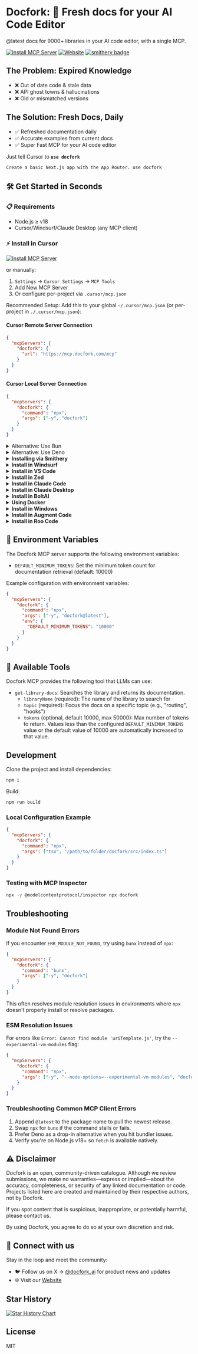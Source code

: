 # Docfork: 🌿 Fresh docs for your AI Code Editor

@latest docs for 9000+ libraries in your AI code editor, with a single MCP.

[![Install MCP Server](https://cursor.com/deeplink/mcp-install-light.svg)](https://cursor.com/install-mcp?name=docfork&config=eyJjb21tYW5kIjoibnB4IC15IGRvY2ZvcmtAbGF0ZXN0In0%3D) [![Website](https://img.shields.io/badge/Website-docfork.com-%23088DCC)](https://docfork.com) [![smithery badge](https://smithery.ai/badge/@docfork/mcp)](https://smithery.ai/server/@docfork/mcp)

## The Problem: Expired Knowledge

- ❌ Out of date code & stale data
- ❌ API ghost towns & hallucinations
- ❌ Old or mismatched versions

## The Solution: Fresh Docs, Daily

- ✅ Refreshed documentation daily
- ✅ Accurate examples from current docs
- ✅ Super Fast MCP for your AI code editor

Just tell Cursor to **`use docfork`**

```txt
Create a basic Next.js app with the App Router. use docfork
```

## 🛠️ Get Started in Seconds

### 📋 Requirements

- Node.js ≥ v18
- Cursor/Windsurf/Claude Desktop (any MCP client)

### ⚡ Install in Cursor

[![Install MCP Server](https://cursor.com/deeplink/mcp-install-light.svg)](https://cursor.com/install-mcp?name=docfork&config=eyJjb21tYW5kIjoibnB4IC15IGRvY2ZvcmtAbGF0ZXN0In0%3D)

or manually:

1. `Settings` -> `Cursor Settings` -> `MCP Tools`
2. Add New MCP Server
3. Or configure per-project via `.cursor/mcp.json`

Recommended Setup:
Add this to your global `~/.cursor/mcp.json` (or per-project in `./.cursor/mcp.json`):

#### Cursor Remote Server Connection

```json
{
  "mcpServers": {
    "docfork": {
      "url": "https://mcp.docfork.com/mcp"
    }
  }
}
```

#### Cursor Local Server Connection

```json
{
  "mcpServers": {
    "docfork": {
      "command": "npx",
      "args": ["-y", "docfork"]
    }
  }
}
```

<details>
<summary>Alternative: Use Bun</summary>

```json
{
  "mcpServers": {
    "docfork": {
      "command": "bunx",
      "args": ["-y", "docfork"]
    }
  }
}
```

</details>

<details>
<summary>Alternative: Use Deno</summary>

```json
{
  "mcpServers": {
    "docfork": {
      "command": "deno",
      "args": ["run", "--allow-env", "--allow-net", "npm:docfork"]
    }
  }
}
```

</details>

</details>

<details>
<summary><b>Installing via Smithery</b></summary>

### Installing via Smithery

To install Docfork MCP Server for any client automatically via [Smithery](https://smithery.ai/server/@docfork/mcp):

```bash
npx -y @smithery/cli@latest install @docfork/mcp --client <CLIENT_NAME> --key <YOUR_SMITHERY_KEY>
```

You can find your Smithery key in the [Smithery.ai webpage](https://smithery.ai/server/@docfork/mcp).

</details>

<details>
<summary><b>Install in Windsurf</b></summary>

### Install in Windsurf

Add this to your Windsurf MCP config. See [Windsurf MCP docs](https://docs.windsurf.com/windsurf/mcp) for more info.

#### Windsurf Remote Server Connection

```json
{
  "mcpServers": {
    "docfork": {
      "serverUrl": "https://mcp.docfork.com/sse"
    }
  }
}
```

#### Windsurf Local Server Connection

```json
{
  "mcpServers": {
    "docfork": {
      "command": "npx",
      "args": ["-y", "docfork"]
    }
  }
}
```

</details>

<details>
<summary><b>Install in VS Code</b></summary>

### Install in VS Code

Add this to your VS Code MCP config. See [VS Code MCP docs](https://code.visualstudio.com/docs/copilot/chat/mcp-servers) for more info.

#### VS Code Remote Server Connection

```json
{
  "mcpServers": {
    "docfork": {
      "type": "http",
      "url": "https://mcp.docfork.com/mcp"
    }
  }
}
```

#### VS Code Local Server Connection

```json
{
  "servers": {
    "docfork": {
      "type": "stdio",
      "command": "npx",
      "args": ["-y", "docfork"]
    }
  }
}
```

</details>

<details>
<summary><b>Install in Zed</b></summary>

### Install in Zed

One-click install:
→ Get the [Docfork Extension](https://zed.dev/extensions?query=Docfork&filter=context-servers)

Or Manual config (for power users):

```json
{
  "context_servers": {
    "docfork": {
      "command": {
        "path": "npx",
        "args": ["-y", "docfork"]
      },
      "settings": {}
    }
  }
}
```

</details>

<details>
<summary><b>Install in Claude Code</b></summary>

### Install in Claude Code

Run this command. See [Claude Code MCP docs](https://docs.anthropic.com/en/docs/agents-and-tools/claude-code/tutorials#set-up-model-context-protocol-mcp) for more info.

#### Claude Code Remote Server Connection

```sh
claude mcp add --transport sse docfork https://mcp.docfork.com/sse
```

#### Claude Code Local Server Connection

```sh
claude mcp add docfork -- npx -y docfork
```

</details>

<details>
<summary><b>Install in Claude Desktop</b></summary>

### Install in Claude Desktop

Add this to your Claude Desktop `claude_desktop_config.json` file. See [Claude Desktop MCP docs](https://modelcontextprotocol.io/quickstart/user) for more info.

```json
{
  "mcpServers": {
    "docfork": {
      "command": "npx",
      "args": ["-y", "docfork"]
    }
  }
}
```

</details>

<details>
<summary><b>Install in BoltAI</b></summary>

### Install in BoltAI

Open the "Settings" page of the app, navigate to "Plugins," and enter the following JSON:

```json
{
  "mcpServers": {
    "docfork": {
      "command": "npx",
      "args": ["-y", "docfork"]
    }
  }
}
```

More info is available on [BoltAI's Documentation site](https://docs.boltai.com/docs/plugins/mcp-servers). For BoltAI on iOS, [see this guide](https://docs.boltai.com/docs/boltai-mobile/mcp-servers).

</details>

<details>
<summary><b>Using Docker</b></summary>

### Using Docker

If you prefer to run the MCP server in a Docker container:

1. **Build the Docker Image:**

   First, create a `Dockerfile` in the project root (or anywhere you prefer):

   <details>
   <summary>Click to see Dockerfile content</summary>

   ```Dockerfile
   FROM node:18-alpine

   WORKDIR /app

   # Install the latest version globally
   RUN npm install -g docfork

   # Expose default port if needed (optional, depends on MCP client interaction)
   # EXPOSE 3000

   # Default command to run the server
   CMD ["docfork"]
   ```

   </details>

   Then, build the image using a tag (e.g., `docfork-mcp`). **Make sure Docker Desktop (or the Docker daemon) is running.** Run the following command in the same directory where you saved the `Dockerfile`:

   ```bash
   docker build -t docfork .
   ```

2. **Configure Your MCP Client:**

   Update your MCP client's configuration to use the Docker command.

   _Example for a cline_mcp_settings.json:_

   ```json
   {
     "mcpServers": {
       "docfork": {
         "autoApprove": [],
         "disabled": false,
         "timeout": 60,
         "command": "docker",
         "args": ["run", "-i", "--rm", "docfork-mcp"],
         "transportType": "stdio"
       }
     }
   }
   ```

   _Note: This is an example configuration. Please refer to the specific examples for your MCP client (like Cursor, VS Code, etc.) earlier in this README to adapt the structure (e.g., `mcpServers` vs `servers`). Also, ensure the image name in `args` matches the tag used during the `docker build` command._

</details>

<details>
<summary><b>Install in Windows</b></summary>

### Install in Windows

The configuration on Windows is slightly different compared to Linux or macOS (_`Cline` is used in the example_). The same principle applies to other editors; refer to the configuration of `command` and `args`.

```json
{
  "mcpServers": {
    "github.com/docfork/mcp": {
      "command": "cmd",
      "args": ["/c", "npx", "-y", "docfork@latest"],
      "disabled": false,
      "autoApprove": []
    }
  }
}
```

</details>

<details>
<summary><b>Install in Augment Code</b></summary>

### Install in Augment Code

To configure Docfork MCP in Augment Code, follow these steps:

1. Press Cmd/Ctrl Shift P or go to the hamburger menu in the Augment panel
2. Select Edit Settings
3. Under Advanced, click Edit in settings.json
4. Add the server configuration to the `mcpServers` array in the `augment.advanced` object

```json
"augment.advanced": {
    "mcpServers": [
        {
            "name": "docfork",
            "command": "npx",
            "args": ["-y", "docfork"]
        }
    ]
}
```

Once the MCP server is added, restart your editor. If you receive any errors, check the syntax to make sure closing brackets or commas are not missing.

</details>

<details>
<summary><b>Install in Roo Code</b></summary>

### Install in Roo Code

Add this to your Roo Code MCP configuration file. See [Roo Code MCP docs](https://docs.roocode.com/features/mcp/using-mcp-in-roo) for more info.

#### Roo Code Remote Server Connection

```json
{
  "mcpServers": {
    "docfork": {
      "type": "streamable-http",
      "url": "https://mcp.docfork.com/mcp"
    }
  }
}
```

#### Roo Code Local Server Connection

```json
{
  "mcpServers": {
    "docfork": {
      "command": "npx",
      "args": ["-y", "docfork"]
    }
  }
}
```

</details>

## 🔧 Environment Variables

The Docfork MCP server supports the following environment variables:

- `DEFAULT_MINIMUM_TOKENS`: Set the minimum token count for documentation retrieval (default: 10000)

Example configuration with environment variables:

```json
{
  "mcpServers": {
    "docfork": {
      "command": "npx",
      "args": ["-y", "docfork@latest"],
      "env": {
        "DEFAULT_MINIMUM_TOKENS": "10000"
      }
    }
  }
}
```

## 🔨 Available Tools

Docfork MCP provides the following tool that LLMs can use:

- `get-library-docs`: Searches the library and returns its documentation.
  - `libraryName` (required): The name of the library to search for
  - `topic` (required): Focus the docs on a specific topic (e.g., "routing", "hooks")
  - `tokens` (optional, default 10000, max 50000): Max number of tokens to return. Values less than the configured `DEFAULT_MINIMUM_TOKENS` value or the default value of 10000 are automatically increased to that value.

## Development

Clone the project and install dependencies:

```bash
npm i
```

Build:

```bash
npm run build
```

### Local Configuration Example

```json
{
  "mcpServers": {
    "docfork": {
      "command": "npx",
      "args": ["tsx", "/path/to/folder/docfork/src/index.ts"]
    }
  }
}
```

### Testing with MCP Inspector

```bash
npx -y @modelcontextprotocol/inspector npx docfork
```

## Troubleshooting

### Module Not Found Errors

If you encounter `ERR_MODULE_NOT_FOUND`, try using `bunx` instead of `npx`:

```json
{
  "mcpServers": {
    "docfork": {
      "command": "bunx",
      "args": ["-y", "docfork"]
    }
  }
}
```

This often resolves module resolution issues in environments where `npx` doesn't properly install or resolve packages.

### ESM Resolution Issues

For errors like `Error: Cannot find module 'uriTemplate.js'`, try the `--experimental-vm-modules` flag:

```json
{
  "mcpServers": {
    "docfork": {
      "command": "npx",
      "args": ["-y", "--node-options=--experimental-vm-modules", "docfork"]
    }
  }
}
```

### Troubleshooting Common MCP Client Errors

1. Append `@latest` to the package name to pull the newest release.
2. Swap `npx` for `bunx` if the command stalls or fails.
3. Prefer Deno as a drop-in alternative when you hit bundler issues.
4. Verify you're on Node.js v18+ so `fetch` is available natively.

## ⚠️ Disclaimer

Docfork is an open, community-driven catalogue. Although we review submissions, we make no warranties—express or implied—about the accuracy, completeness, or security of any linked documentation or code. Projects listed here are created and maintained by their respective authors, not by Docfork.

If you spot content that is suspicious, inappropriate, or potentially harmful, please contact us.

By using Docfork, you agree to do so at your own discretion and risk.

## 🌟 Connect with us

Stay in the loop and meet the community:

- 🐦 Follow us on X → [@docfork_ai](https://x.com/docfork_ai) for product news and updates
- 🌐 Visit our [Website](https://docfork.com)

## Star History

[![Star History Chart](https://api.star-history.com/svg?repos=docfork/mcp&type=Date)](https://www.star-history.com/#docfork/mcp&Date)

## License

MIT
